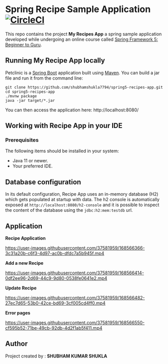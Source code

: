 # Spring Recipe Sample Application [![CircleCI](https://circleci.com/gh/shubhamshukla7794/spring5-recipes-app.svg?style=svg)](https://app.circleci.com/pipelines/github/shubhamshukla7794/spring5-recipes-app)
This repo contains the project **My Recipes App** a spring sample application developed while undergoing an online course called [Spring Framework 5: Beginner to Guru](https://www.udemy.com/spring-framework-5-beginner-to-guru).



## Running My Recipe App locally
Petclinic is a [Spring Boot](https://spring.io/guides/gs/spring-boot) application built using [Maven](https://spring.io/guides/gs/maven/). You can build a jar file and run it from the command line:


```
git clone https://github.com/shubhamshukla7794/spring5-recipes-app.git
cd spring5-recipes-app
./mvnw package
java -jar target/*.jar
```

You can then access the application here: http://localhost:8080/

## Working with Recipe App in your IDE

### Prerequisites
The following items should be installed in your system:
* Java 11 or newer.
* Your preferred IDE.

## Database configuration

In its default configuration, Recipe App uses an in-memory database (H2) which
gets populated at startup with data. The h2 console is automatically exposed at `http://localhost:8080/h2-console`
and it is possible to inspect the content of the database using the `jdbc:h2:mem:testdb` url.


## Application

**Recipe Application**

https://user-images.githubusercontent.com/37581959/168566366-3c31a20b-c6f3-4d97-ac0b-dfdc7a5b945f.mp4



**Add a new Recipe**

https://user-images.githubusercontent.com/37581959/168566414-0df2ee96-2d69-44c9-9d80-0538fe0641e2.mp4



**Update Recipe**

https://user-images.githubusercontent.com/37581959/168566482-27ec7d65-53b0-42ce-bd69-3cf005cd4ff0.mp4



**Error pages**

https://user-images.githubusercontent.com/37581959/168566550-cf595b52-71be-49cb-92db-4d2f1ab5f411.mp4



##  Author
Project created by :
**SHUBHAM KUMAR SHUKLA**
